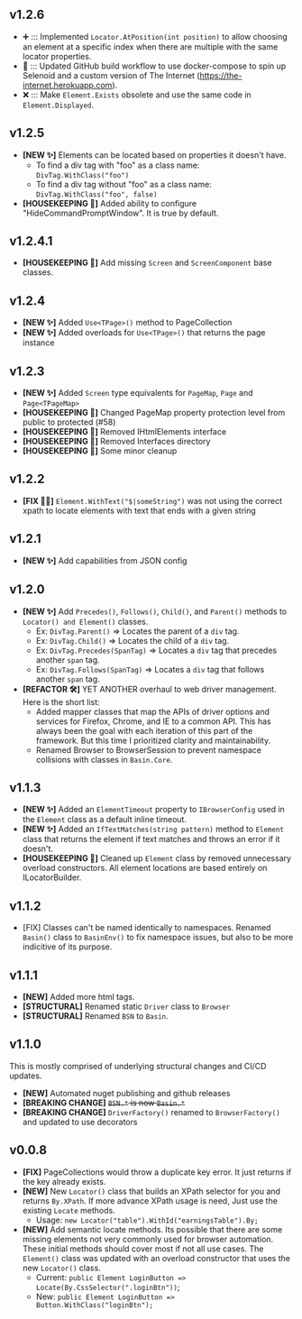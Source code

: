 ## v1.2.6
* :heavy_plus_sign: ::: Implemented `Locator.AtPosition(int position)` to allow choosing an element at a specific index when there are multiple with the same locator properties.
* :green_heart: ::: Updated GitHub build workflow to use docker-compose to spin up Selenoid and a custom version of The Internet (https://the-internet.herokuapp.com).
* :x: ::: Make `Element.Exists` obsolete and use the same code in `Element.Displayed`.

## v1.2.5
* **[NEW ✨]** Elements can be located based on properties it doesn't have.
  * To find a div tag with "foo" as a class name: `DivTag.WithClass("foo")`
  * To find a div tag without "foo" as a class name: `DivTag.WithClass("foo", false)`
* **[HOUSEKEEPING 🧹]** Added ability to configure "HideCommandPromptWindow". It is true by default.

## v1.2.4.1

* **[HOUSEKEEPING 🧹]** Add missing `Screen` and `ScreenComponent` base classes.

## v1.2.4

* **[NEW ✨]** Added `Use<TPage>()` method to PageCollection
* **[NEW ✨]** Added overloads for `Use<TPage>()` that returns the page instance

## v1.2.3

* **[NEW ✨]** Added `Screen` type equivalents for `PageMap`, `Page` and `Page<TPageMap>`
* **[HOUSEKEEPING 🧹]** Changed PageMap property protection level from public to protected (#58)
* **[HOUSEKEEPING 🧹]** Removed IHtmlElements interface
* **[HOUSEKEEPING 🧹]** Removed Interfaces directory
* **[HOUSEKEEPING 🧹]** Some minor cleanup

## v1.2.2

* **[FIX 💪🏾]** `Element.WithText("$|someString")` was not using the correct xpath to locate elements with text that ends with a given string

## v1.2.1

* **[NEW ✨]** Add capabilities from JSON config

## v1.2.0

* **[NEW ✨]** Add `Precedes()`, `Follows()`, `Child()`, and `Parent()` methods to `Locator() and Element()` classes.
  * Ex: `DivTag.Parent()` => Locates the parent of a `div` tag.
  * Ex: `DivTag.Child()` => Locates the child of a `div` tag.
  * Ex: `DivTag.Precedes(SpanTag)` => Locates a `div` tag that precedes another `span` tag.
  * Ex: `DivTag.Follows(SpanTag)` => Locates a `div` tag that follows another `span` tag.
* **[REFACTOR 🛠]** YET ANOTHER overhaul to web driver management. Here is the short list:
  * Added mapper classes that map the APIs of driver options and services for Firefox, Chrome, and IE to a common API. This has always been the goal with each iteration of this part of the framework. But this time I prioritized clarity and maintainability. 
  * Renamed Browser to BrowserSession to prevent namespace collisions with classes in `Basin.Core`.


## v1.1.3

* **[NEW ✨]** Added an `ElementTimeout` property to `IBrowserConfig` used in the `Element` class as a default inline timeout.
* **[NEW ✨]** Added an `IfTextMatches(string pattern)` method to `Element` class that returns the element if text matches and throws an error if it doesn't.
* **[HOUSEKEEPING 🧹]** Cleaned up `Element` class by removed unnecessary overload constructors. All element locations are based entirely on ILocatorBuilder.

## v1.1.2

* [FIX] Classes can't be named identically to namespaces. Renamed `Basin()` class to `BasinEnv()` to fix namespace issues, but also to be more indicitive of its purpose.

## v1.1.1

* **[NEW]** Added more html tags.
* **[STRUCTURAL]** Renamed static `Driver` class to `Browser`
* **[STRUCTURAL]** Renamed `BSN` to `Basin`.

## v1.1.0

This is mostly comprised of underlying structural changes and CI/CD updates.

* **[NEW]** Automated nuget publishing and github releases
* **[BREAKING CHANGE]** ~~`BSN.*` is now `Basin.*`~~
* **[BREAKING CHANGE]** `DriverFactory()` renamed to `BrowserFactory()` and updated to use decorators


## v0.0.8 

* **[FIX]** PageCollections would throw a duplicate key error. It just returns if the key already exists.
* **[NEW]** New `Locator()` class that builds an XPath selector for you and returns `By.XPath`. If more advance XPath usage is need, Just use the existing `Locate` methods.
  * Usage: `new Locator("table").WithId("earningsTable").By;`
* **[NEW]** Add semantic locate methods. Its possible that there are some missing elements not very commonly used for browser automation. These initial methods should cover most if not all use cases. The `Element()` class was updated with an overload constructor that uses the new `Locator()` class.
  * Current: `public Element LoginButton => Locate(By.CssSelector(".loginBtn"))`;
  * New: `public Element LoginButton => Button.WithClass("loginBtn");`